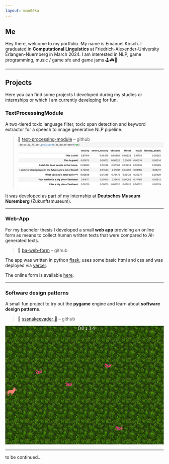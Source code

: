 ```yaml
---
layout: man00ka
---
```


## Me

Hey there, welcome to my portfolio. My name is Emanuel Kirsch. I graduated in **Computational Linguistics** at 
Friedrich-Alexender-University Erlangen-Nuernberg in March 2024. I am interested in
NLP, game programming, music / game sfx and game jams 🕹🎮🍯

---
## Projects
Here you can find some projects I developed during my studies or internships or which I am
currently developing for fun.

### TextProcessingModule
A two-tiered toxic language filter, toxic span detection and keyword extractor for a
speech to image generative NLP pipeline.

> 🔗 [text-processing-module](https://github.com/man00ka/text-processing-module) – github
![toxicity_filter_demo](toxicity_scores.png)

It was developed as part of my internship at **Deutsches Museum Nuremberg** (Zukunftsmuseum).

___
### Web-App
For my bachelor thesis I developed a small **web app** providing an online form as means to
collect human written texts that were compared to AI-generated texts.

> 🔗 [ba-web-form](https://github.com/man00ka/ba-web-form) – github

The app was written in python 
[flask](https://flask.palletsprojects.com/en/3.0.x/installation/#python-version), 
uses some basic html and css and was deployed via [vercel](https://vercel.com/home).


The online form is available [here](https://online-formular.vercel.app).

___
### Software design patterns
A small fun project to try out the **pygame** engine and learn about **software design patterns**.

> 🔗 [sssnakeevader 🐍](https://github.com/man00ka/sssnakeevader_new) – github

![sssnakeevader](sssnakeevader.png)

___

to be continued...



